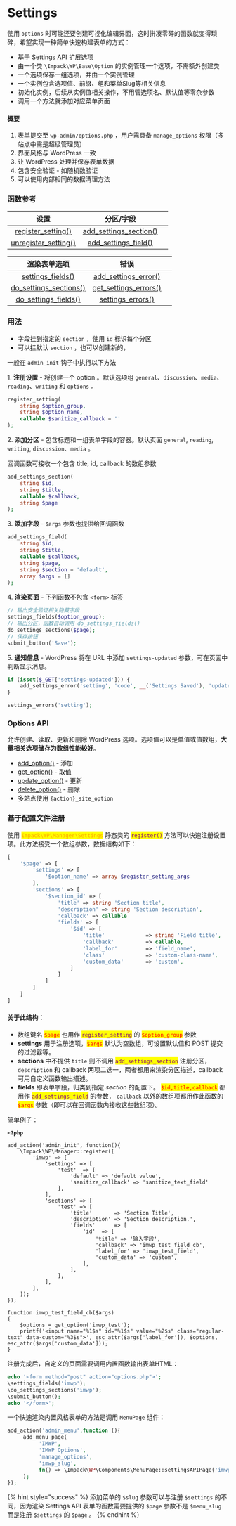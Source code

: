 # Settings

使用 `options` 时可能还要创建可视化编辑界面，这时拼凑零碎的函数就变得琐碎，希望实现一种简单快速构建表单的方式：

* 基于 Settings API 扩展选项
* 由一个类 `\Impack\WP\Base\Option` 的实例管理一个选项，不需额外创建类
* 一个选项保存一组选项，并由一个实例管理
* 一个实例包含选项值、前缀、组和菜单Slug等相关信息
* 初始化实例，后续从实例值相关操作，不用管选项名、默认值等零杂参数
* 调用一个方法就添加对应菜单页面

#### 概要

1. 表单提交至 `wp-admin/options.php` ，用户需具备 `manage_options` 权限（多站点中需是超级管理员）
2. 界面风格与 WordPress 一致
3. 让 WordPress 处理并保存表单数据
4. 包含安全验证 - 如随机数验证
5. 可以使用内部相同的数据清理方法

### 函数参考

<table><thead><tr><th align="center">设置</th><th align="center">分区/字段</th><th data-hidden></th></tr></thead><tbody><tr><td align="center"><a href="https://developer.wordpress.org/reference/functions/register_setting/">register_setting()</a></td><td align="center"><a href="https://developer.wordpress.org/reference/functions/add_settings_section/">add_settings_section()</a></td><td></td></tr><tr><td align="center"><a href="https://developer.wordpress.org/reference/functions/unregister_setting/">unregister_setting()</a></td><td align="center"><a href="https://developer.wordpress.org/reference/functions/add_settings_field/">add_settings_field()</a></td><td></td></tr></tbody></table>

<table><thead><tr><th align="center">渲染表单选项</th><th align="center">错误</th><th data-hidden></th></tr></thead><tbody><tr><td align="center"><a href="https://developer.wordpress.org/reference/functions/settings_fields/">settings_fields()</a></td><td align="center"><a href="https://developer.wordpress.org/reference/functions/add_settings_error/">add_settings_error()</a></td><td></td></tr><tr><td align="center"><a href="https://developer.wordpress.org/reference/functions/do_settings_sections/">do_settings_sections()</a></td><td align="center"><a href="https://developer.wordpress.org/reference/functions/get_settings_errors/">get_settings_errors()</a></td><td></td></tr><tr><td align="center"><a href="https://developer.wordpress.org/reference/functions/do_settings_fields/">do_settings_fields()</a></td><td align="center"><a href="https://developer.wordpress.org/reference/functions/settings_errors/">settings_errors()</a></td><td></td></tr></tbody></table>

### 用法

* 字段挂到指定的 `section` ，使用 `id` 标识每个分区
* 可以挂默认 `section` ，也可以创建新的，

一般在 `admin_init` 钩子中执行以下方法&#x20;

1\. **注册设置** - 将创建一个 option 。默认选项组 `general`、`discussion`、`media`、 `reading`、`writing` 和 `options` 。

```php
register_setting(
    string $option_group,
    string $option_name,
    callable $sanitize_callback = ''
);
```

2\. **添加分区** - 包含标题和一组表单字段的容器。默认页面 `general`, `reading`, `writing`, `discussion`、`media` 。

回调函数可接收一个包含 title, id, callback 的数组参数

```php
add_settings_section(
    string $id,
    string $title,
    callable $callback,
    string $page
);
```

3\. **添加字段** - `$args` 参数也提供给回调函数

```php
add_settings_field(
    string $id,
    string $title,
    callable $callback,
    string $page,
    string $section = 'default',
    array $args = []
);
```

4\. **渲染页面** - 下列函数不包含 `<form>` 标签

```php
// 输出安全验证相关隐藏字段
settings_fields($option_group);
// 输出分区，函数自动调用 do_settings_fields()
do_settings_sections($page);
// 保存按钮
submit_button('Save');
```

5\. **通知信息** - WordPress 将在 URL 中添加 `settings-updated` 参数，可在页面中判断显示消息。

```php
if (isset($_GET['settings-updated'])) {
    add_settings_error('setting', 'code', __('Settings Saved'), 'updated');
}

settings_errors('setting');
```

### Options API

允许创建、读取、更新和删除 WordPress 选项。选项值可以是单值或值数组，**大量相关选项储存为数组性能较好**。

* [add\_option()](https://developer.wordpress.org/reference/functions/add\_option/) - 添加
* [get\_option()](https://developer.wordpress.org/reference/functions/get\_option/) - 取值
* [update\_option()](https://developer.wordpress.org/reference/functions/update\_option/) - 更新
* [delete\_option()](https://developer.wordpress.org/reference/functions/delete\_option/) - 删除
* 多站点使用 `{action}_site_option`&#x20;

### 基于配置文件注册

使用 <mark style="color:orange;">`Impack\WP\Manager\Settings`</mark> 静态类的 <mark style="color:purple;">`register()`</mark> 方法可以快速注册设置项。此方法接受一个数组参数，数据结构如下：

```php
[
    '$page' => [
        'settings' => [
            '$option_name' => array $register_setting_args
        ],
        'sections' => [
            '$section_id' => [
                'title' => string 'Section title',
                'description' => string 'Section description',
                'callback' => callable
                'fields' => [
                    '$id' => [
                        'title'             => string 'Field title',
                        'callback'          => callable,
                        'label_for'         => 'field_name',
                        'class'             => 'custom-class-name',
                        'custom_data'       => 'custom',
                    ]
                ]
            ]
        ]
    ]
]
```

#### 关于此结构：

* 数组键名 <mark style="color:red;">`$page`</mark> 也用作 <mark style="color:purple;">`register_setting`</mark> 的 <mark style="color:red;">`$option_group`</mark> 参数
* **settings** 用于注册选项，<mark style="color:red;">`$args`</mark> 默认为空数组，可设置默认值和 POST 提交的过滤器等。
* **sections** 中不提供 `title` 则不调用 <mark style="color:purple;">`add_settings_section`</mark> 注册分区，`description` 和 callback 两项二选一，两者都用来渲染分区描述，callback 可用自定义函数输出描述。
* **fields** 即表单字段，归类到指定 _section_ 的配置下。 <mark style="color:red;">`$id,title,callback`</mark> 都用作 <mark style="color:purple;">`add_settings_field`</mark> 的参数， `callback` 以外的数组项都用作此函数的 <mark style="color:red;">`$args`</mark> 参数（即可以在回调函数内接收这些数组项）。

简单例子：

<pre class="language-php"><code class="lang-php"><strong>&#x3C;?php
</strong>
add_action('admin_init', function(){
    \Impack\WP\Manager::register([
        'imwp' => [
            'settings' => [
                'test'  => [
                    'default' => 'default value',
                    'sanitize_callback' => 'sanitize_text_field'
                ], 
            ],
            'sections' => [
                'test' => [
                    'title'       => 'Section Title',
                    'description' => 'Section description.',
                    'fields'      => [
                        'id'  => [
                            'title' => '输入字段',
                            'callback' => 'imwp_test_field_cb',
                            'label_for' => 'imwp_test_field',
                            'custom_data' => 'custom',
                        ],
                    ],
                ],
            ],
        ],
    ]);
});

function imwp_test_field_cb($args)
{
    $options = get_option('imwp_test');
    printf('&#x3C;input name="%1$s" id="%1$s" value="%2$s" class="regular-text" data-custom="%3$s">', esc_attr($args['label_for']), $options, esc_attr($args['custom_data']));
}
</code></pre>

注册完成后，自定义的页面需要调用内置函数输出表单HTML：

```php
echo '<form method="post" action="options.php">';
\settings_fields('imwp');
\do_settings_sections('imwp');
\submit_button();
echo '</form>';
```

一个快速渲染内置风格表单的方法是调用 `MenuPage` 组件：

```php
add_action('admin_menu',function (){
     add_menu_page(
          'IMWP',
          'IMWP Options',
          'manage_options',
          'imwp_slug',
          fn() => \Impack\WP\Components\MenuPage::settingsAPIPage('imwp')
     );
});
```

{% hint style="success" %}
添加菜单的 `$slug` 参数可以与注册 `$settings` 的不同，因为渲染 Settings API 表单的函数需要提供的 `$page` 参数不是 `$menu_slug` 而是注册 `$settings` 的 `$page` 。
{% endhint %}
